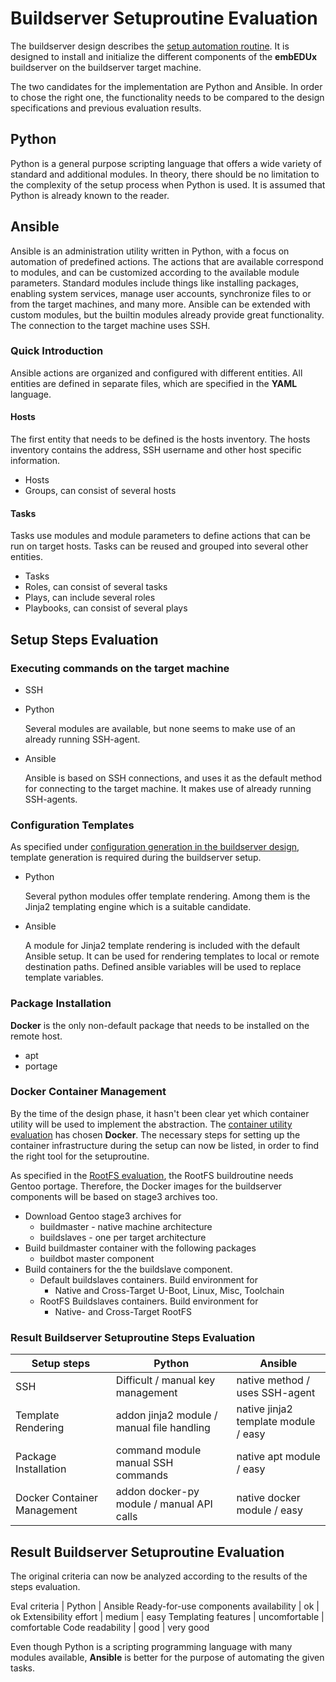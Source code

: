 # Buildserver Setuproutine Evaluation
The buildserver design describes the [setup automation
routine](../design/buildserver.md#setup-automation-routine). It is designed to
install and initialize the different components of the **embEDUx** buildserver
on the buildserver target machine.

The two candidates for the implementation are Python and Ansible. In order to
chose the right one, the functionality needs to be compared to the
design specifications and previous evaluation results.

## Python
Python is a general purpose scripting language that offers a wide variety of standard and
additional modules. In theory, there should be no limitation to the complexity
of the setup process when Python is used. It is assumed that Python is already
known to the reader.

## Ansible
Ansible is an administration utility written in Python, with a focus on
automation of predefined actions. The actions that are available correspond to
modules, and can be customized according to the available module parameters.
Standard modules include things like installing packages, enabling system
services, manage user accounts, synchronize files to or from the target
machines, and many more. Ansible can be extended with custom modules, but the
builtin modules already provide great functionality. The connection to the
target machine uses SSH. 
### Quick Introduction
Ansible actions are organized and configured with different entities.  All
entities are defined in separate files, which are specified in the **YAML**
language.

#### Hosts
The first entity that needs to be defined is the hosts inventory. The hosts
inventory contains the address, SSH username and other host specific
information.

* Hosts
* Groups, can consist of several hosts

#### Tasks
Tasks use modules and module parameters to define actions that can be run on
target hosts. Tasks can be reused and grouped into several other entities.

* Tasks
* Roles, can consist of several tasks
* Plays, can include several roles
* Playbooks, can consist of several plays


## Setup Steps Evaluation
### Executing commands on the target machine
* SSH

* Python

    Several modules are available, but none seems to make use of an already
    running SSH-agent.
    
* Ansible

    Ansible is based on SSH connections, and uses it as the default method for
    connecting to the target machine. It makes use of already running
    SSH-agents.


### Configuration Templates
As specified under [configuration generation in the buildserver
design](../design/buildserver.md#required-setup-parameters), template generation
is required during the buildserver setup.


* Python
    
    Several python modules offer template rendering. Among them is the Jinja2
    templating engine which is a suitable candidate.

* Ansible

    A module for Jinja2 template rendering is included with the default Ansible
    setup. It can be used for rendering templates to local or remote destination
    paths. Defined ansible variables will be used to replace
    template variables.

### Package Installation
**Docker** is the only non-default package that needs to be installed on the
remote host. 

* apt
* portage


### Docker Container Management
By the time of the design phase, it hasn't been clear yet which container
utility will be used to implement the abstraction. The [container utility
evaluation](container-utility.md) has chosen **Docker**. The necessary steps for
setting up the container infrastructure during the setup can now be listed, in
order to find the right tool for the setuproutine.

As specified in the [RootFS
evaluation](rootfs.md#conclusion), the RootFS buildroutine needs Gentoo portage.
Therefore, the Docker images for the buildserver components will be based on
stage3 archives too.

* Download Gentoo stage3 archives for
    * buildmaster - native machine architecture
    * buildslaves - one per target architecture
* Build buildmaster container with the following packages
    * buildbot master component
* Build containers for the the buildslave component.
    * Default buildslaves containers. Build environment for 
        * Native and Cross-Target U-Boot, Linux, Misc, Toolchain
    * RootFS Buildslaves containers. Build environment for
        * Native- and Cross-Target RootFS


### Result Buildserver Setuproutine Steps Evaluation

Setup steps | Python | Ansible
--- | --- | ---
SSH | Difficult / manual key management | native method / uses SSH-agent
Template Rendering | addon jinja2 module / manual file handling | native jinja2 template module / easy
Package Installation | command module manual SSH commands | native apt module / easy
Docker Container Management | addon docker-py module / manual API calls | native docker module / easy

## Result Buildserver Setuproutine Evaluation
The original criteria can now be analyzed according to the results of the steps
evaluation.

Eval criteria | Python | Ansible
Ready-for-use components availability | ok | ok
Extensibility effort | medium | easy
Templating features | uncomfortable | comfortable
Code readability | good | very good


Even though Python is a scripting programming language with many modules
available, **Ansible** is better for the purpose of automating the given tasks.
